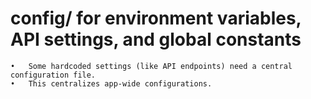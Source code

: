 # config/ for environment variables, API settings, and global constants

	•	Some hardcoded settings (like API endpoints) need a central configuration file.
	•	This centralizes app-wide configurations.